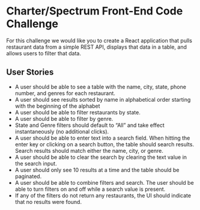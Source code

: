 # Charter/Spectrum Front-End Code Challenge

For this challenge we would like you to create a React application that pulls restaurant data from a simple REST API, displays that data in a table, and allows users to filter that data.

## User Stories

- A user should be able to see a table with the name, city, state, phone number, and genres for each restaurant.
- A user should see results sorted by name in alphabetical order starting with the beginning of the alphabet
- A user should be able to filter restaurants by state.
- A user should be able to filter by genre.
- State and Genre filters should default to “All” and take effect instantaneously (no additional clicks).
- A user should be able to enter text into a search field. When hitting the enter key or clicking on a search
  button, the table should search results. Search results should match either the name, city, or genre.
- A user should be able to clear the search by clearing the text value in the search input.
- A user should only see 10 results at a time and the table should be paginated.
- A user should be able to combine filters and search. The user should be able to turn filters on and off while a
  search value is present.
- If any of the filters do not return any restaurants, the UI should indicate that no results were found.
